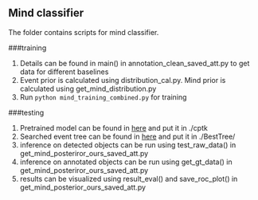 
Mind classifier
----

The folder contains scripts for mind classifier.

###training
1. Details can be found in main() in annotation_clean_saved_att.py to get data for different baselines
2. Event prior is calculated using distribution_cal.py. Mind prior is calculated using get_mind_distribution.py
3. Run `python mind_training_combined.py` for training

###testing
1. Pretrained model can be found in [here](xxxx) and put it in ./cptk
2. Searched event tree can be found in [here](xxxx) and put it in ./BestTree/
3. inference on detected objects can be run using test_raw_data() in get_mind_posteriror_ours_saved_att.py
4. inference on annotated objects can be run using get_gt_data() in get_mind_posteriror_ours_saved_att.py
5. results can be visualized using result_eval() and save_roc_plot() in get_mind_posterior_ours_saved_att.py





